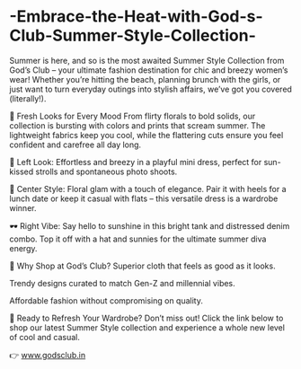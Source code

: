 # -Embrace-the-Heat-with-God-s-Club-Summer-Style-Collection-

Summer is here, and so is the most awaited Summer Style Collection from God’s Club – your ultimate fashion destination for chic and breezy women’s wear! Whether you’re hitting the beach, planning brunch with the girls, or just want to turn everyday outings into stylish affairs, we’ve got you covered (literally!).

🌸 Fresh Looks for Every Mood
From flirty florals to bold solids, our collection is bursting with colors and prints that scream summer. The lightweight fabrics keep you cool, while the flattering cuts ensure you feel confident and carefree all day long.

👗 Left Look: Effortless and breezy in a playful mini dress, perfect for sun-kissed strolls and spontaneous photo shoots.

👠 Center Style: Floral glam with a touch of elegance. Pair it with heels for a lunch date or keep it casual with flats – this versatile dress is a wardrobe winner.

🕶️ Right Vibe: Say hello to sunshine in this bright tank and distressed denim combo. Top it off with a hat and sunnies for the ultimate summer diva energy.

🌟 Why Shop at God’s Club?
Superior cloth that feels as good as it looks.

Trendy designs curated to match Gen-Z and millennial vibes.

Affordable fashion without compromising on quality.

🛒 Ready to Refresh Your Wardrobe?
Don’t miss out! Click the link below to shop our latest Summer Style collection and experience a whole new level of cool and casual.

👉 www.godsclub.in

